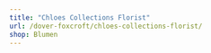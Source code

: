 ```yaml
---
title: "Chloes Collections Florist"
url: /dover-foxcroft/chloes-collections-florist/
shop: Blumen
---
```

